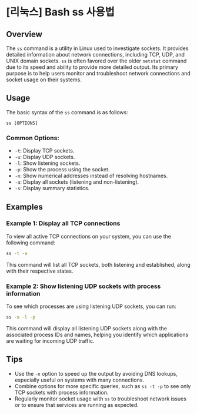 # [리눅스] Bash ss 사용법

## Overview
The `ss` command is a utility in Linux used to investigate sockets. It provides detailed information about network connections, including TCP, UDP, and UNIX domain sockets. `ss` is often favored over the older `netstat` command due to its speed and ability to provide more detailed output. Its primary purpose is to help users monitor and troubleshoot network connections and socket usage on their systems.

## Usage
The basic syntax of the `ss` command is as follows:

```
ss [OPTIONS]
```

### Common Options:
- `-t`: Display TCP sockets.
- `-u`: Display UDP sockets.
- `-l`: Show listening sockets.
- `-p`: Show the process using the socket.
- `-n`: Show numerical addresses instead of resolving hostnames.
- `-a`: Display all sockets (listening and non-listening).
- `-s`: Display summary statistics.

## Examples
### Example 1: Display all TCP connections
To view all active TCP connections on your system, you can use the following command:

```bash
ss -t -a
```

This command will list all TCP sockets, both listening and established, along with their respective states.

### Example 2: Show listening UDP sockets with process information
To see which processes are using listening UDP sockets, you can run:

```bash
ss -u -l -p
```

This command will display all listening UDP sockets along with the associated process IDs and names, helping you identify which applications are waiting for incoming UDP traffic.

## Tips
- Use the `-n` option to speed up the output by avoiding DNS lookups, especially useful on systems with many connections.
- Combine options for more specific queries, such as `ss -t -p` to see only TCP sockets with process information.
- Regularly monitor socket usage with `ss` to troubleshoot network issues or to ensure that services are running as expected.